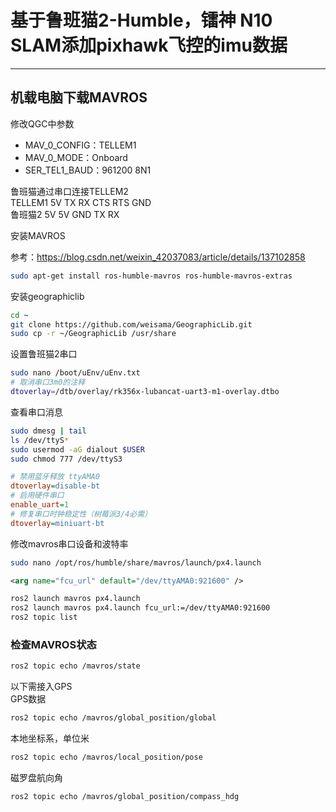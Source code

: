 # 基于鲁班猫2-Humble，镭神 N10 SLAM添加pixhawk飞控的imu数据

---

## 机载电脑下载MAVROS

修改QGC中参数

- MAV_0_CONFIG：TELLEM1
- MAV_0_MODE：Onboard
- SER_TEL1_BAUD：961200 8N1

鲁班猫通过串口连接TELLEM2  
TELLEM1  5V TX RX CTS RTS GND  
鲁班猫2   5V 5V GND TX RX

安装MAVROS

参考：https://blog.csdn.net/weixin_42037083/article/details/137102858

```bash
sudo apt-get install ros-humble-mavros ros-humble-mavros-extras
```

安装geographiclib

```bash
cd ~
git clone https://github.com/weisama/GeographicLib.git
sudo cp -r ~/GeographicLib /usr/share
```

设置鲁班猫2串口

```bash
sudo nano /boot/uEnv/uEnv.txt
# 取消串口3m0的注释
dtoverlay=/dtb/overlay/rk356x-lubancat-uart3-m1-overlay.dtbo
```

查看串口消息

```bash
sudo dmesg | tail
ls /dev/ttyS*
sudo usermod -aG dialout $USER
sudo chmod 777 /dev/ttyS3
```



```ini
# 禁用蓝牙释放 ttyAMA0
dtoverlay=disable-bt
# 启用硬件串口
enable_uart=1
# 修复串口时钟稳定性（树莓派3/4必需）
dtoverlay=miniuart-bt
```

修改mavros串口设备和波特率

```bash
sudo nano /opt/ros/humble/share/mavros/launch/px4.launch
```

```xml
<arg name="fcu_url" default="/dev/ttyAMA0:921600" />
```

```bash
ros2 launch mavros px4.launch
ros2 launch mavros px4.launch fcu_url:=/dev/ttyAMA0:921600
ros2 topic list
```

### 检查MAVROS状态

```bash
ros2 topic echo /mavros/state
```

以下需接入GPS  
GPS数据

```bash
ros2 topic echo /mavros/global_position/global
```

本地坐标系，单位米

```bash
ros2 topic echo /mavros/local_position/pose
```

磁罗盘航向角

```bash
ros2 topic echo /mavros/global_position/compass_hdg
```

